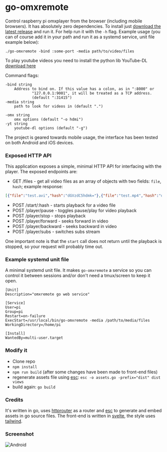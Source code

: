 # go-omxremote

Control raspberry pi omxplayer from the browser (including mobile browsers). It has absolutely zero dependencies. To install just [download the latest release](https://github.com/dplesca/go-omxremote/releases) and run it. For help run it with the `-h` flag. Example usage (you can of course add it in your path and run it as a systemd service, unit file example below):

`./go-omxremote -bind :some-port -media path/to/video/files`

To play youtube videos you need to install the python lib YouTube-DL [download here](https://youtube-dl.org/)

Command flags:

```
-bind string
    Address to bind on. If this value has a colon, as in ":8000" or
            "127.0.0.1:9001", it will be treated as a TCP address.
            (default ":31415")
-media string
    path to look for videos in (default ".")

-omx string
    omx options (default "-o hdmi")
-yt string
    youtube-dl options (default "-g")
```

The project is geared towards mobile usage, the interface has been tested on both Android and iOS devices. 

### Exposed HTTP API

This application exposes a simple, minimal HTTP API for interfacing with the player. The exposed endpoints are:
 - GET /files - get all video files as an array of objects with two fields: `file`, `hash`; example response:
 ```json
 [{"file":"test.avi","hash":"dGVzdC5hdmk="},{"file":"test.mp4","hash":"dGVzdC5tcDQ="}]
```
 - POST /start/:hash - starts playback for a video file
 - POST /player/pause - toggles pause/play for video playback
 - POST /player/stop - stops playback
 - POST /player/forward - seeks forward in video
 - POST /player/backward - seeks backward in video
 - POST /player/subs - switches subs stream

 One important note is that the `start` call does not return until the playback is stopped, so your request will probably time out.

### Example systemd unit file

A minimal systemd unit file. It makes `go-omxremote` a service so you can control it between sessions and/or don't need a tmux/screen to keep it open.

```
[Unit]
Description="omxremote go web service"

[Service]
User=pi
Group=pi
Restart=on-failure
ExecStart=/usr/local/bin/go-omxremote -media /path/to/media/files
WorkingDirectory=/home/pi

[Install]
WantedBy=multi-user.target
```

### Modify it

 - Clone repo
 - `npm install`
 - `npm run build` (after some changes have been made to front-end files)
 - regenerate assets file using [esc](https://github.com/mjibson/esc): `esc -o assets.go -prefix="dist" dist views`
 - build again: `go build`

### Credits

It's written in go, uses [httprouter](https://github.com/julienschmidt/httprouter) as a router and [esc](https://github.com/mjibson/esc) to generate and embed assets in go source files. The front-end is written in [svelte](https://svelte.dev/), the style uses [tailwind](http://https://tailwindcss.com/).

### Screenshot

![Android](https://i.imgur.com/ZRff2I2.png)